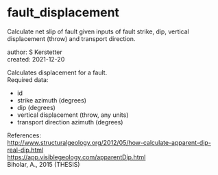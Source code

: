 # fault_displacement
Calculate net slip of fault given inputs of fault strike, dip, vertical displacement (throw) and transport direction.  

author: S Kerstetter  
created: 2021-12-20  

Calculates displacement for a fault.  
Required data:  
- id
- strike azimuth (degrees)
- dip (degrees)
- vertical displacement (throw, any units)
- transport direction azimuth (degrees)

References:  
http://www.structuralgeology.org/2012/05/how-calculate-apparent-dip-real-dip.html  
https://app.visiblegeology.com/apparentDip.html  
Biholar, A., 2015 (THESIS)  
